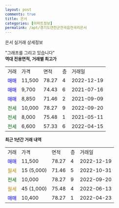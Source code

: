 ```yaml
---
layout: post
comments: true
title: 은서
categories: [아파트정보]
permalink: /apt/경기도연천군전곡읍전곡리은서
---
```


은서 실거래 상세정보

<script type="text/javascript">
  google.charts.load('current', {'packages':['line', 'corechart']});
  google.charts.setOnLoadCallback(drawChart);

  function drawChart() {
    var data = new google.visualization.DataTable();
    data.addColumn('date', '거래일');
    data.addColumn('number', "매매");
    data.addColumn('number', "전세");
    data.addColumn('number', "전매");

    data.addRows([[new Date(Date.parse("2022-12-19")), 11500, null, null], [new Date(Date.parse("2022-10-31")), null, null, null], [new Date(Date.parse("2022-09-20")), null, 10000, null], [new Date(Date.parse("2022-06-13")), null, null, null], [new Date(Date.parse("2022-04-23")), 10400, null, null]]);

    var options = {
      hAxis: {
        format: 'yyyy/MM/dd'
      },    
      lineWidth: 0,
      pointsVisible: true,    
      title: '최근 1년간 유형별 실거래가 분포',
      legend: { position: 'bottom' }
    };

    var formatter = new google.visualization.NumberFormat({pattern:'###,###'} );
    formatter.format(data, 1);
    formatter.format(data, 2);
    
    setTimeout(function() {
        var chart = new google.visualization.LineChart(document.getElementById('columnchart_material'));
        chart.draw(data, (options));
        document.getElementById('loading').style.display = 'none';
    }, 200);
  }
</script>


<div id="loading" style="z-index:20; display: block; margin-left: 0px">"그래프를 그리고 있습니다"</div>
<div id="columnchart_material" style="width: 95%; margin-left: 0px; display: block"></div>
<!-- contents start -->
<b>역대 전용면적, 거래별 최고가</b>
<table class="sortable">
    <tr>
      <td>거래</td>
      <td>가격</td>
      <td>면적</td>
      <td>층</td>
      <td>거래일</td>
    </tr>
        <tr>
          <td><a style="color: blue">매매</a></td>
          <td>11,500</td>
          <td>78.27</td>
          <td>4</td>
          <td>2022-12-19</td>
        </tr>            <tr>
          <td><a style="color: blue">매매</a></td>
          <td>9,700</td>
          <td>74.43</td>
          <td>6</td>
          <td>2021-07-16</td>
        </tr>            <tr>
          <td><a style="color: blue">매매</a></td>
          <td>8,850</td>
          <td>71.46</td>
          <td>2</td>
          <td>2021-09-09</td>
        </tr>        
        <tr>
              <td><a style="color: darkgreen">전세</a></td>
              <td>10,000</td>
              <td>78.27</td>
              <td>9</td>
              <td>2022-09-20</td>
            </tr>            <tr>
              <td><a style="color: darkgreen">전세</a></td>
              <td>8,000</td>
              <td>75.48</td>
              <td>1</td>
              <td>2021-05-11</td>
            </tr>            <tr>
              <td><a style="color: darkgreen">전세</a></td>
              <td>6,600</td>
              <td>57.33</td>
              <td>6</td>
              <td>2022-04-15</td>
            </tr>        
    
</table>

<b>최근 1년간 거래 내역</b>

<table class="sortable">
    <tr>
      <td>거래</td>
      <td>가격</td>
      <td>면적</td>
      <td>층</td>
      <td>거래일</td>
    </tr>
    <tr>
      <td><a style="color: blue">매매</a></td>
      <td>11,500</td>
      <td>78.27</td>
      <td>4</td>
      <td>2022-12-19</td>
    </tr>          <tr>
      <td><a style="color: darkgoldenrod">월세</a></td>
      <td>15 (5,000)</td>
      <td>71.46</td>
      <td>5</td>
      <td>2022-10-31</td>
    </tr>          <tr>
      <td><a style="color: darkgreen">전세</a></td>
      <td>10,000</td>
      <td>78.27</td>
      <td>9</td>
      <td>2022-09-20</td>
    </tr>          <tr>
      <td><a style="color: darkgoldenrod">월세</a></td>
      <td>45 (1,000)</td>
      <td>75.48</td>
      <td>4</td>
      <td>2022-06-13</td>
    </tr>          <tr>
      <td><a style="color: blue">매매</a></td>
      <td>10,400</td>
      <td>78.27</td>
      <td>1</td>
      <td>2022-04-23</td>
    </tr>      </table>
<!-- contents end -->    

